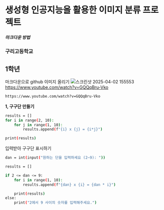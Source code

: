 # 생성형 인공지능을 활용한 이미지 분류 프로젝트
##### 마크다운 방법
### 구리고등학교
## 1학년
마크다운으로 github 이미지 올리기
![스크린샷 2025-04-02 155553](https://github.com/user-attachments/assets/19511a58-108a-4ff5-ac84-ade7dcf13f87)
https://www.youtube.com/watch?v=GQQqBru-Vko
```bash
https://www.youtube.com/watch?v=GQQqBru-Vko
```
**1, 구구단 만들기**
```bash
results = []
for i in range(2, 10):
    for j in range(1, 10):
        results.append(f"{i} x {j} = {i*j}")

print(results)
```
입력받아 구구단 표시하기
```bash
dan = int(input("원하는 단을 입력하세요 (2~9): "))

results = []

if 2 <= dan <= 9:
    for i in range(1, 10):
        results.append(f"{dan} x {i} = {dan * i}")

    print(results)
else:
    print("2에서 9 사이의 숫자를 입력해주세요.")
